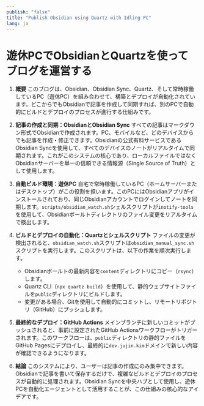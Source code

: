 ```yaml
---
publish: "false"
title: "Publish Obsidian using Quartz with Idling PC"
lang: ja
---
```


# 遊休PCでObsidianとQuartzを使ってブログを運営する

1.  **概要**
    このブログは、Obsidian、Obsidian Sync、Quartz、そして常時稼働しているPC（遊休PC）を組み合わせて、構築とデプロイが自動化されています。どこからでもObsidianで記事を作成して同期すれば、別のPCで自動的にビルドとデプロイのプロセスが進行する仕組みです。

2.  **記事の作成と同期：ObsidianとObsidian Sync**
    すべての記事はマークダウン形式でObsidianで作成されます。PC、モバイルなど、どのデバイスからでも記事を作成・修正できます。Obsidianの公式有料サービスであるObsidian Syncを使用して、すべてのデバイスのノートがリアルタイムで同期されます。これがこのシステムの核心であり、ローカルファイルではなくObsidianサーバーを単一の信頼できる情報源（Single Source of Truth）として使用します。

3.  **自動ビルド環境：遊休PC**
    自宅で常時稼働しているPC（ホームサーバーまたはデスクトップ）がこの役割を担います。このPCにはObsidianアプリがインストールされており、同じObsidianアカウントでログインしてノートを同期します。`scripts/obsidian_watch.sh`シェルスクリプトが`inotify-tools`を使用して、Obsidianボールトディレクトリのファイル変更をリアルタイムで検出します。

4.  **ビルドとデプロイの自動化：Quartzとシェルスクリプト**
    ファイルの変更が検出されると、`obsidian_watch.sh`スクリプトは`obsidian_manual_sync.sh`スクリプトを実行します。このスクリプトは、以下の作業を順次実行します。
    - Obsidianボールトの最新内容を`content`ディレクトリにコピー（`rsync`）します。
    - Quartz CLI（`npx quartz build`）を使用して、静的ウェブサイトファイルを`public`ディレクトリにビルドします。
    - 変更がある場合、Gitを使用して自動的にコミットし、リモートリポジトリ（GitHub）にプッシュします。

5.  **最終的なデプロイ：GitHub Actions**
    メインブランチに新しいコミットがプッシュされると、事前に設定されたGitHub Actionsワークフローがトリガーされます。このワークフローは、`public`ディレクトリの静的ファイルをGitHub Pagesにデプロイし、最終的に`dev.jujin.kim`ドメインで新しい内容が確認できるようになります。

6.  **結論**
    このシステムにより、ユーザーは記事の作成にのみ集中できます。Obsidianで記事を書いて保存するだけで、複雑なビルドとデプロイのプロセスが自動的に処理されます。Obsidian Syncを中央ハブとして使用し、遊休PCを自動化エージェントとして活用することが、この仕組みの核心的なアイデアです。
